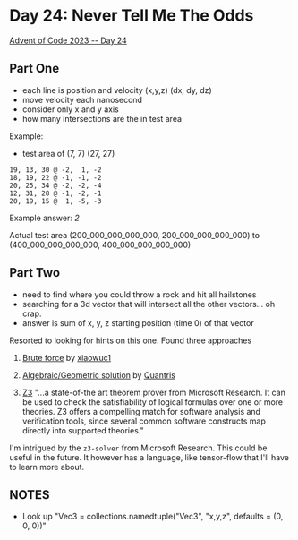 # Day 24: Never Tell Me The Odds

[Advent of Code 2023 -- Day 24](https://adventofcode.com/2023/day/24)

## Part One

- each line is position and velocity (x,y,z) (dx, dy, dz)
- move velocity each nanosecond
- consider only x and y axis
- how many intersections are the in test area

Example:
- test area of (7, 7) (27, 27)

```
19, 13, 30 @ -2,  1, -2
18, 19, 22 @ -1, -1, -2
20, 25, 34 @ -2, -2, -4
12, 31, 28 @ -1, -2, -1
20, 19, 15 @  1, -5, -3
```

Example answer: _2_

Actual test area (200_000_000_000_000, 200_000_000_000_000) to (400_000_000_000_000, 400_000_000_000_000)

## Part Two

- need to find where you could throw a rock and hit all hailstones
- searching for a 3d vector that will intersect all the other vectors... oh crap.
- answer is sum of x, y, z starting position (time 0) of that vector


Resorted to looking for hints on this one. Found three approaches

 1. [Brute force](https://www.reddit.com/r/adventofcode/comments/18pptor/comment/keps780/?utm_source=share&utm_medium=web2x&context=3) by [xiaowuc1](https://www.reddit.com/user/xiaowuc1/)

 2. [Algebraic/Geometric solution](https://www.reddit.com/r/adventofcode/comments/18pnycy/comment/kersplf/) by [Quantris](https://www.reddit.com/user/Quantris/)

 3. [Z3](https://microsoft.github.io/z3guide/docs/logic/intro) "...a state-of-the art theorem prover from Microsoft Research. It can be used to check the satisfiability of logical formulas over one or more theories. Z3 offers a compelling match for software analysis and verification tools, since several common software constructs map directly into supported theories."

I'm intrigued by the `z3-solver` from Microsoft Research. This could be useful in the future. It however has a language, like tensor-flow that I'll have to learn more about.

## NOTES

- Look up "Vec3 = collections.namedtuple("Vec3", "x,y,z", defaults = (0, 0, 0))"
